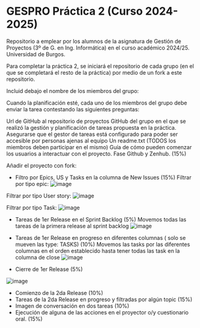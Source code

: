# GESPRO Práctica 2 (Curso 2024-2025)
Repositorio a emplear por los alumnos de la asignatura de Gestión de Proyectos (3º de G. en Ing. Informática) en el curso académico 2024/25. Universidad de Burgos.

Para completar la práctica 2, se iniciará el repositorio de cada grupo (en el que se completará el resto de la práctica) por medio de un fork a este repositorio.

Incluid debajo el nombre de los miembros del grupo:




Cuando la planificación esté, cada uno de los miembros del grupo debe enviar la tarea contestando las siguientes preguntas:

Url de GitHub al repositorio de proyectos GitHub del grupo en el que se realizó la gestión y planificación de tareas propuesta en la práctica.
Asegurarse que el gestor de tareas está configurado para poder ser accesible por personas ajenas al equipo 
Un readme.txt (TODOS los miembros deben participar en el mismo)
Guía de cómo pueden comenzar los usuarios a interactuar con el proyecto. Fase Github y Zenhub. (15%)

Añadir el proyecto con fork:


 
- Filtro por Epics, US y Tasks en la columna de New Issues (15%)
Filtrar por tipo epic:
![image](https://github.com/user-attachments/assets/d6e86dc1-7908-4b42-95bd-6ee9533de437)

Filtrar por tipo User story:
![image](https://github.com/user-attachments/assets/571b45a3-89ab-43ee-ae3c-99c0372f897d)

Filtrar por tipo Task:
![image](https://github.com/user-attachments/assets/92672e8b-9ede-428e-9f39-9c47ffd26c81)

- Tareas de 1er Release en el Sprint Backlog (5%)
Movemos todas las tareas de la primera release al sprint backlog
![image](https://github.com/user-attachments/assets/c40a6cb4-2512-4c03-93fd-2758c489a690)

- Tareas de 1er Release en progreso en diferentes columnas ( solo se mueven las type: TASKS) (10%)
Movemos las tasks por las diferentes columnas en el orden establecido hasta tener todas las task en la columna de close
![image](https://github.com/user-attachments/assets/bb5c5990-f45b-43a6-9598-b911347404aa)

- Cierre de 1er Release (5%)

![image](https://github.com/user-attachments/assets/2f57c1fd-0156-4b3c-aa57-9155fb363eb8)

- Comienzo de la 2da Release (10%)
- Tareas de la 2da Release en progreso y filtradas por algún topic (15%)
- Imagen de conversación en dos tareas (10%)
- Ejecución de alguna de las acciones en el proyector o/y cuestionario oral. (15%)
